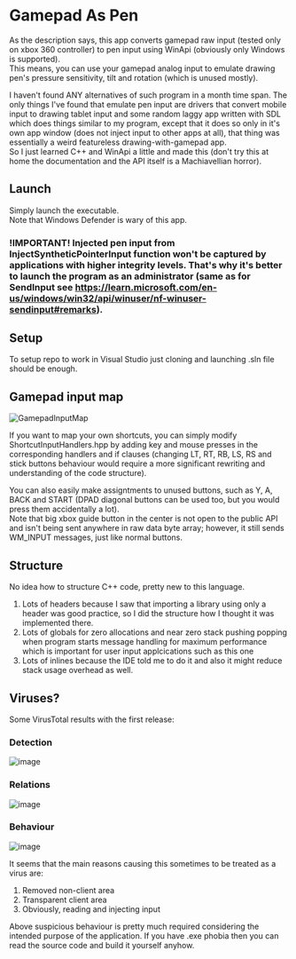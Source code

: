 # Gamepad As Pen

As the description says, this app converts gamepad raw input (tested only on xbox 360 controller) to pen input using WinApi (obviously only Windows is supported).  
This means, you can use your gamepad analog input to emulate drawing pen's pressure sensitivity, tilt and rotation (which is unused mostly).  

I haven't found ANY alternatives of such program in a month time span. The only things I've found that emulate pen input are drivers that convert mobile input to drawing tablet input and some random laggy app written with SDL which does things similar to my program, except that it does so only in it's own app window (does not inject input to other apps at all), that thing was essentially a weird featureless drawing-with-gamepad app.  
So I just learned C++ and WinApi a little and made this (don't try this at home the documentation and the API itself is a Machiavellian horror).

## Launch

Simply launch the executable.  
Note that Windows Defender is wary of this app.

### !IMPORTANT! Injected pen input from InjectSyntheticPointerInput function won't be captured by applications with higher integrity levels. That's why it's better to launch the program as an administrator (same as for SendInput see https://learn.microsoft.com/en-us/windows/win32/api/winuser/nf-winuser-sendinput#remarks).

## Setup

To setup repo to work in Visual Studio just cloning and launching .sln file should be enough.

## Gamepad input map

![GamepadInputMap](https://user-images.githubusercontent.com/24192051/228993390-bfc2a2a4-e39b-409d-8fe8-0711ea822a44.png)

If you want to map your own shortcuts, you can simply modify ShortcutInputHandlers.hpp by adding key and mouse presses in the corresponding handlers and if clauses   (changing LT, RT, RB, LS, RS and stick buttons behaviour would require a more significant rewriting and understanding of the code structure).  

You can also easily make assigntments to unused buttons, such as Y, A, BACK and START (DPAD diagonal buttons can be used too, but you would press them accidentally a lot).  
Note that big xbox guide button in the center is not open to the public API and isn't being sent anywhere in raw data byte array; however, it still sends WM_INPUT messages, just like normal buttons.

## Structure

No idea how to structure C++ code, pretty new to this language.  
1. Lots of headers because I saw that importing a library using only a header was good practice, so I did the structure how I thought it was implemented there.  
1. Lots of globals for zero allocations and near zero stack pushing popping when program starts message handling for maximum performance which is important for user input applcications such as this one
1. Lots of inlines because the IDE told me to do it and also it might reduce stack usage overhead as well.

## Viruses?

Some VirusTotal results with the first release:

### Detection

![image](https://user-images.githubusercontent.com/24192051/229059236-955924c8-fd82-4c01-bfb4-6b80438458a8.png)

### Relations

![image](https://user-images.githubusercontent.com/24192051/229059507-271784a1-aea3-49fa-afdb-75d3fdb2ae30.png)

### Behaviour

![image](https://user-images.githubusercontent.com/24192051/229059872-3bcda221-892b-499e-b522-c8b109837d0c.png)

It seems that the main reasons causing this sometimes to be treated as a virus are:
1. Removed non-client area
2. Transparent client area
3. Obviously, reading and injecting input  

Above suspicious behaviour is pretty much required considering the intended purpose of the application.
If you have .exe phobia then you can read the source code and build it yourself anyhow.
